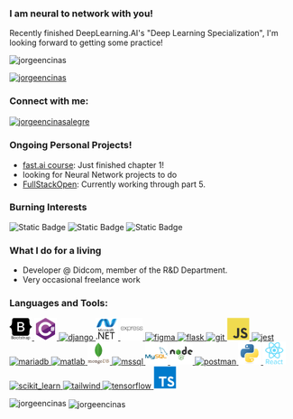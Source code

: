 ### I am neural to network with you!
Recently finished DeepLearning.AI's "Deep Learning Specialization", I'm looking forward to getting some practice!

<p align="left"> <img
        src="https://komarev.com/ghpvc/?username=jorgeencinas&label=Profile%20views&color=0e75b6&style=flat"
        alt="jorgeencinas" /> </p>

<p align="left"> <a href="https://github.com/ryo-ma/github-profile-trophy"><img
            src="https://github-profile-trophy.vercel.app/?username=jorgeencinas" alt="jorgeencinas" /></a> </p>

<h3 align="left">Connect with me:</h3>
<p align="left">
    <a href="https://linkedin.com/in/jorgeencinasalegre" target="blank"><img align="center"
            src="https://raw.githubusercontent.com/rahuldkjain/github-profile-readme-generator/master/src/images/icons/Social/linked-in-alt.svg"
            alt="jorgeencinasalegre" height="30" width="40" /></a>
</p>

### Ongoing Personal Projects!
- [fast.ai course](https://github.com/JorgeEncinas/fast.ai_book): Just finished chapter 1!
- looking for Neural Network projects to do
- [FullStackOpen](https://github.com/JorgeEncinas/full_stack_open_2023): Currently working through part 5.

### Burning Interests
<div display="flex">
  <img alt="Static Badge" src="https://img.shields.io/badge/Pytorch-%230428c7?style=flat-square">
  <img alt="Static Badge" src="https://img.shields.io/badge/Machine%20Learning-%234113ad?style=flat-square">
  <img alt="Static Badge" src="https://img.shields.io/badge/Data%20Science-%23a14fe3?style=flat-square">
</div>

### What I do for a living
- Developer @ Didcom, member of the R&D Department.
- Very occasional freelance work

<h3 align="left">Languages and Tools:</h3>
<p align="left">
<a href="https://getbootstrap.com" target="_blank" rel="noreferrer">
    <img src="https://raw.githubusercontent.com/devicons/devicon/master/icons/bootstrap/bootstrap-plain-wordmark.svg"
        alt="bootstrap" width="40" height="40" />
</a>
<a href="https://www.w3schools.com/cs/" target="_blank" rel="noreferrer"> <img
        src="https://raw.githubusercontent.com/devicons/devicon/master/icons/csharp/csharp-original.svg"
        alt="csharp" width="40" height="40" /> </a> <a href="https://www.djangoproject.com/" target="_blank"
    rel="noreferrer"> <img src="https://cdn.worldvectorlogo.com/logos/django.svg" alt="django" width="40"
        height="40" /> </a> <a href="https://dotnet.microsoft.com/" target="_blank" rel="noreferrer"> <img
        src="https://raw.githubusercontent.com/devicons/devicon/master/icons/dot-net/dot-net-original-wordmark.svg"
        alt="dotnet" width="40" height="40" /> </a> <a href="https://expressjs.com" target="_blank"
    rel="noreferrer"> <img
        src="https://raw.githubusercontent.com/devicons/devicon/master/icons/express/express-original-wordmark.svg"
        alt="express" width="40" height="40" /> </a> <a href="https://www.figma.com/" target="_blank"
    rel="noreferrer"> <img src="https://www.vectorlogo.zone/logos/figma/figma-icon.svg" alt="figma" width="40"
        height="40" /> </a> <a href="https://flask.palletsprojects.com/" target="_blank" rel="noreferrer"> <img
        src="https://www.vectorlogo.zone/logos/pocoo_flask/pocoo_flask-icon.svg" alt="flask" width="40"
        height="40" /> </a> <a href="https://git-scm.com/" target="_blank" rel="noreferrer"> <img
        src="https://www.vectorlogo.zone/logos/git-scm/git-scm-icon.svg" alt="git" width="40" height="40" />
</a> <a href="https://developer.mozilla.org/en-US/docs/Web/JavaScript" target="_blank" rel="noreferrer"> <img
        src="https://raw.githubusercontent.com/devicons/devicon/master/icons/javascript/javascript-original.svg"
        alt="javascript" width="40" height="40" /> </a> <a href="https://jestjs.io" target="_blank"
    rel="noreferrer"> <img src="https://www.vectorlogo.zone/logos/jestjsio/jestjsio-icon.svg" alt="jest"
        width="40" height="40" /> </a> <a href="https://mariadb.org/" target="_blank" rel="noreferrer"> <img
        src="https://www.vectorlogo.zone/logos/mariadb/mariadb-icon.svg" alt="mariadb" width="40" height="40" />
</a> <a href="https://www.mathworks.com/" target="_blank" rel="noreferrer"> <img
        src="https://upload.wikimedia.org/wikipedia/commons/2/21/Matlab_Logo.png" alt="matlab" width="40"
        height="40" /> </a> <a href="https://www.mongodb.com/" target="_blank" rel="noreferrer"> <img
        src="https://raw.githubusercontent.com/devicons/devicon/master/icons/mongodb/mongodb-original-wordmark.svg"
        alt="mongodb" width="40" height="40" /> </a> <a href="https://www.microsoft.com/en-us/sql-server"
    target="_blank" rel="noreferrer"> <img
        src="https://www.svgrepo.com/show/303229/microsoft-sql-server-logo.svg" alt="mssql" width="40"
        height="40" /> </a> <a href="https://www.mysql.com/" target="_blank" rel="noreferrer"> <img
        src="https://raw.githubusercontent.com/devicons/devicon/master/icons/mysql/mysql-original-wordmark.svg"
        alt="mysql" width="40" height="40" /> </a> <a href="https://nodejs.org" target="_blank"
    rel="noreferrer"> <img
        src="https://raw.githubusercontent.com/devicons/devicon/master/icons/nodejs/nodejs-original-wordmark.svg"
        alt="nodejs" width="40" height="40" /> </a> <a href="https://postman.com" target="_blank"
    rel="noreferrer"> <img src="https://www.vectorlogo.zone/logos/getpostman/getpostman-icon.svg" alt="postman"
        width="40" height="40" /> </a> <a href="https://www.python.org" target="_blank" rel="noreferrer"> <img
        src="https://raw.githubusercontent.com/devicons/devicon/master/icons/python/python-original.svg"
        alt="python" width="40" height="40" /> </a> <a href="https://reactjs.org/" target="_blank"
    rel="noreferrer"> <img
        src="https://raw.githubusercontent.com/devicons/devicon/master/icons/react/react-original-wordmark.svg"
        alt="react" width="40" height="40" /> </a> <a href="https://scikit-learn.org/" target="_blank"
    rel="noreferrer"> <img src="https://upload.wikimedia.org/wikipedia/commons/0/05/Scikit_learn_logo_small.svg"
        alt="scikit_learn" width="40" height="40" /> </a> <a href="https://tailwindcss.com/" target="_blank"
    rel="noreferrer"> <img src="https://www.vectorlogo.zone/logos/tailwindcss/tailwindcss-icon.svg"
        alt="tailwind" width="40" height="40" /> </a> <a href="https://www.tensorflow.org" target="_blank"
    rel="noreferrer"> <img src="https://www.vectorlogo.zone/logos/tensorflow/tensorflow-icon.svg"
        alt="tensorflow" width="40" height="40" /> </a> <a href="https://www.typescriptlang.org/"
    target="_blank" rel="noreferrer"> <img
        src="https://raw.githubusercontent.com/devicons/devicon/master/icons/typescript/typescript-original.svg"
        alt="typescript" width="40" height="40" /> </a>
</p>

<p><img align="left"
    src="https://github-readme-stats.vercel.app/api/top-langs?username=jorgeencinas&show_icons=true&locale=en&layout=compact"
    alt="jorgeencinas" /></p>

<p>&nbsp;<img align="center"
    src="https://github-readme-stats.vercel.app/api?username=jorgeencinas&show_icons=true&locale=en"
    alt="jorgeencinas" /></p>
